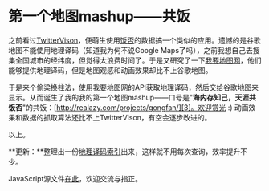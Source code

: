 # 第一个地图mashup——共饭

之前看过[TwitterVison][0]，便萌生使用[饭否][1]的数据搞一个类似的应用。遗憾的是谷歌地图不能使用地理译码（知道我为何不说Google Maps了吗），之前我想自己去搜集全国城市的经纬度，但觉得太浪费时间了。于是又研究了一下[我要地图网][2]，他们能够提供地理译码，但是地图观感和动画效果却比不上谷歌地图。

于是来个偷梁换柱法，使用我要地图网的API获取地理译码，然后交给谷歌地图来显示。从而诞生了我的我的第一个地图mashup——口号是"**海内存知己，天涯共饭否**"的共饭：[http://realazy.com/projects/gongfan/][3]。欢迎赏光 :) 动画效果和数据的抓取算法还比不上TwitterVison，有空会逐步改进的。

以上。

**更新：**整理出一份[地理译码索引][4]出来，这样就不用每次查询，效率提升不少。

JavaScript源文件[在此][5]，欢迎交流与指正。

[0]: http://twittervision.com
[1]: http://fanfou.com
[2]: http://51ditu.com/
[3]: http://realazy.com/projects/gongfan/
[4]: http://realazy.com/projects/gongfan/js/geocode.js
[5]: http://realazy.com/projects/gongfan/js/gongfan.js
